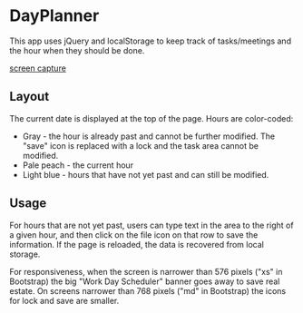 # DayPlanner

This app uses jQuery and localStorage to keep track of tasks/meetings and the hour when they should be done.  

[screen capture](./assets/images/DayPlanner.PNG)


## Layout 

The current date is displayed at the top of the page.   Hours are color-coded:

* Gray - the hour is already past and cannot be further modified.  The "save" icon is replaced with a lock and the task area cannot be modified. 
* Pale peach - the current hour 
* Light blue - hours that have not yet past and can still be modified.  

## Usage 

For hours that are not yet past, users can type text in the area to the right of a given hour, and then click on the file icon on that row to save the information.   If the page is reloaded, the data is recovered from local storage.


For responsiveness, when the screen is narrower than 576 pixels ("xs" in Bootstrap) the big "Work Day Scheduler" banner goes away to save real estate.  On screens narrower than 768 pixels ("md" in Bootstrap) the icons for lock and save are smaller.   

